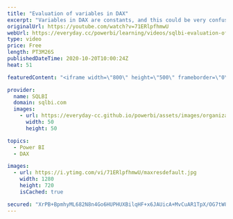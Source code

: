 ```yaml
---
title: "Evaluation of variables in DAX"
excerpt: "Variables in DAX are constants, and this could be very confusing! Watch this video to understand how the evaluation of variables works in DAX. How to learn DAX: https://www.sqlbi.com/guides/dax/ The definitive guide to DAX: https://www.sqlbi.com/books/the-definitive-guide-to-dax-2nd-edition/"
originalUrl: https://youtube.com/watch?v=71ERlpfhmwU
webUrl: https://everyday.cc/powerbi/learning/videos/sqlbi-evaluation-of-variables-in-dax/
type: video
price: Free
length: PT3M26S
publishedDateTime: 2020-10-20T10:00:24Z
heat: 51

featuredContent: "<iframe width=\"800\" height=\"500\" frameborder=\"0\" src=\"https://www.youtube.com/embed/71ERlpfhmwU\" allow=\"accelerometer; autoplay; encrypted-media; gyroscope; picture-in-picture\" allowfullscreen></iframe>"

provider:
  name: SQLBI
  domain: sqlbi.com
  images:
    - url: https://everyday-cc.github.io/powerbi/assets/images/organizations/sqlbi.com-50x50.jpg
      width: 50
      height: 50

topics:
  - Power BI
  - DAX

images:
  - url: https://i.ytimg.com/vi/71ERlpfhmwU/maxresdefault.jpg
    width: 1280
    height: 720
    isCached: true

secured: "XrPB+BpmhyML682N8n4Go6HUPHUXBilqHF+x6JAUicA+MvCuAR1TpX/OG7tW8GstQ4zK9FJJ4GVhZ0l4oyrkBNGRDgKQal+TSOtbPt1dxgKE3bkKCwPmptwl7Dl7ZIb4iwwReT7UoTPW58FIXt/72Aw5f87ZpC7x38nqGZm6IeAwDTN2KYFG6DmZRUocTNUH2/Y72Pw7MSwUFL/x0XS6DV+YJO03kWaBBWuSqUGuZk3JwqyA0Np5b+QSToOXIFXDY3bE8ftuNMbvEZS0bPnNiDso5SJ2WSnFH4ejgMheuXLXcxFrZwZUBy9jSJWrTdZlt2URmt8KcgAKhEMKnNGyT4+Ht2n3WqQzXg4TB6dwphzW3XadOtQtC5woh/an3SmwbeMl3NgOO3dbqDGTbEG94awcg2rnNEseL1gwy/ibvuU=;4IRDe5+wIr8h/c+LeKEiqw=="
---
```


